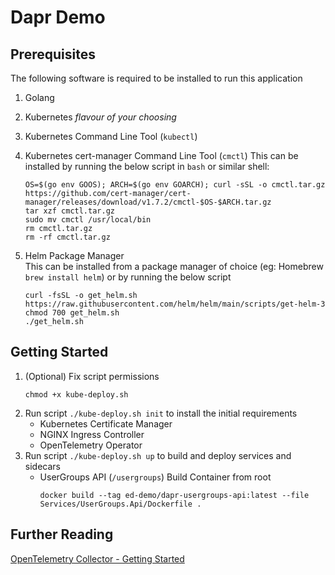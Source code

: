 # Dapr Demo

## Prerequisites

The following software is required to be installed to run this application

1. Golang
2. Kubernetes _flavour of your choosing_
3. Kubernetes Command Line Tool (`kubectl`)
4. Kubernetes cert-manager Command Line Tool (`cmctl`)
   This can be installed by running the below script in `bash` or similar shell:

   ```shell
   OS=$(go env GOOS); ARCH=$(go env GOARCH); curl -sSL -o cmctl.tar.gz https://github.com/cert-manager/cert-manager/releases/download/v1.7.2/cmctl-$OS-$ARCH.tar.gz
   tar xzf cmctl.tar.gz
   sudo mv cmctl /usr/local/bin
   rm cmctl.tar.gz
   rm -rf cmctl.tar.gz
   ```
5. Helm Package Manager  
   This can be installed from a package manager of choice (eg: Homebrew `brew install helm`)
   or by running the below script

   ```shell
   curl -fsSL -o get_helm.sh https://raw.githubusercontent.com/helm/helm/main/scripts/get-helm-3
   chmod 700 get_helm.sh
   ./get_helm.sh
   ```

## Getting Started

1. (Optional) Fix script permissions
   ```shell
   chmod +x kube-deploy.sh
   ```
2. Run script `./kube-deploy.sh init` to install the initial requirements
   - Kubernetes Certificate Manager
   - NGINX Ingress Controller
   - OpenTelemetry Operator
3. Run script `./kube-deploy.sh up` to build and deploy services and sidecars
   - UserGroups API (`/usergroups`)
     Build Container from root
     ```shell
     docker build --tag ed-demo/dapr-usergroups-api:latest --file Services/UserGroups.Api/Dockerfile .
     ```


## Further Reading
[OpenTelemetry Collector - Getting Started](https://opentelemetry.io/docs/collector/getting-started/)





